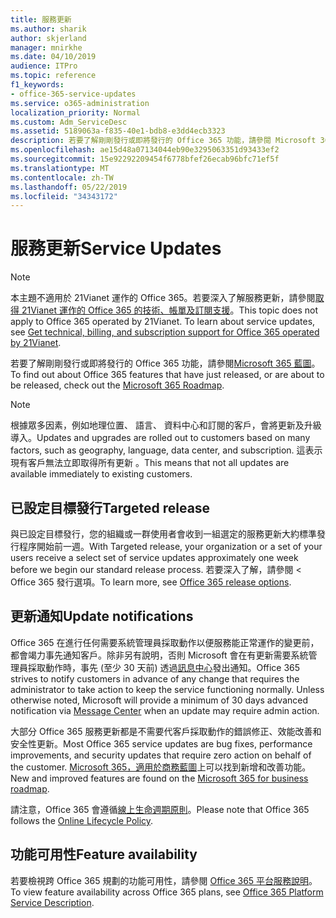 ```yaml
---
title: 服務更新
ms.author: sharik
author: skjerland
manager: mnirkhe
ms.date: 04/10/2019
audience: ITPro
ms.topic: reference
f1_keywords:
- office-365-service-updates
ms.service: o365-administration
localization_priority: Normal
ms.custom: Adm_ServiceDesc
ms.assetid: 5189063a-f835-40e1-bdb8-e3dd4ecb3323
description: 若要了解剛剛發行或即將發行的 Office 365 功能，請參閱 Microsoft 365 藍圖。
ms.openlocfilehash: ae15d48a07134044eb90e3295063351d93433ef2
ms.sourcegitcommit: 15e92292209454f6778bfef26ecab96bfc71ef5f
ms.translationtype: MT
ms.contentlocale: zh-TW
ms.lasthandoff: 05/22/2019
ms.locfileid: "34343172"
---
```

# <a name="service-updates"></a><span data-ttu-id="47e23-103">服務更新</span><span class="sxs-lookup"><span data-stu-id="47e23-103">Service Updates</span></span>

> [!NOTE]
> <span data-ttu-id="47e23-p101">本主題不適用於 21Vianet 運作的 Office 365。若要深入了解服務更新，請參閱[取得 21Vianet 運作的 Office 365 的技術、帳單及訂閱支援](http://go.microsoft.com/fwlink/?LinkID=733350&amp;clcid=0x409)。</span><span class="sxs-lookup"><span data-stu-id="47e23-p101">This topic does not apply to Office 365 operated by 21Vianet. To learn about service updates, see [Get technical, billing, and subscription support for Office 365 operated by 21Vianet](http://go.microsoft.com/fwlink/?LinkID=733350&amp;clcid=0x409).</span></span> 
  
<span data-ttu-id="47e23-106">若要了解剛剛發行或即將發行的 Office 365 功能，請參閱[Microsoft 365 藍圖](https://go.microsoft.com/fwlink/?LinkId=509914)。</span><span class="sxs-lookup"><span data-stu-id="47e23-106">To find out about Office 365 features that have just released, or are about to be released, check out the [Microsoft 365 Roadmap](https://go.microsoft.com/fwlink/?LinkId=509914).</span></span>
  
> [!NOTE]
> <span data-ttu-id="47e23-107">根據眾多因素，例如地理位置、 語言、 資料中心和訂閱的客戶，會將更新及升級導入。</span><span class="sxs-lookup"><span data-stu-id="47e23-107">Updates and upgrades are rolled out to customers based on many factors, such as geography, language, data center, and subscription.</span></span> <span data-ttu-id="47e23-108">這表示現有客戶無法立即取得所有更新 。</span><span class="sxs-lookup"><span data-stu-id="47e23-108">This means that not all updates are available immediately to existing customers.</span></span> 
  
## <a name="targeted-release"></a><span data-ttu-id="47e23-109">已設定目標發行</span><span class="sxs-lookup"><span data-stu-id="47e23-109">Targeted release</span></span>

<span data-ttu-id="47e23-110">與已設定目標發行，您的組織或一群使用者會收到一組選定的服務更新大約標準發行程序開始前一週。</span><span class="sxs-lookup"><span data-stu-id="47e23-110">With Targeted release, your organization or a set of your users receive a select set of service updates approximately one week before we begin our standard release process.</span></span> <span data-ttu-id="47e23-111">若要深入了解，請參閱 < <b0>Office 365 發行選項</b0>。</span><span class="sxs-lookup"><span data-stu-id="47e23-111">To learn more, see [Office 365 release options](https://docs.microsoft.com/office365/admin/manage/release-options-in-office-365?view=o365-worldwide).</span></span> 
  
## <a name="update-notifications"></a><span data-ttu-id="47e23-112">更新通知</span><span class="sxs-lookup"><span data-stu-id="47e23-112">Update notifications</span></span>

<span data-ttu-id="47e23-p104">Office 365 在進行任何需要系統管理員採取動作以便服務能正常運作的變更前，都會竭力事先通知客戶。除非另有說明，否則 Microsoft 會在有更新需要系統管理員採取動作時，事先 (至少 30 天前) 透過[訊息中心](http://technet.microsoft.com/library/38FB3333-BFCC-4340-A37B-DEDA509C209.aspx)發出通知。</span><span class="sxs-lookup"><span data-stu-id="47e23-p104">Office 365 strives to notify customers in advance of any change that requires the administrator to take action to keep the service functioning normally. Unless otherwise noted, Microsoft will provide a minimum of 30 days advanced notification via [Message Center](http://technet.microsoft.com/library/38FB3333-BFCC-4340-A37B-DEDA509C209.aspx) when an update may require admin action.</span></span> 
  
<span data-ttu-id="47e23-115">大部分 Office 365 服務更新都是不需要代客戶採取動作的錯誤修正、效能改善和安全性更新。</span><span class="sxs-lookup"><span data-stu-id="47e23-115">Most Office 365 service updates are bug fixes, performance improvements, and security updates that require zero action on behalf of the customer.</span></span> <span data-ttu-id="47e23-116">[Microsoft 365，適用於商務藍圖](http://roadmap.office.com/)上可以找到新增和改善功能。</span><span class="sxs-lookup"><span data-stu-id="47e23-116">New and improved features are found on the [Microsoft 365 for business roadmap](http://roadmap.office.com/).</span></span>
  
<span data-ttu-id="47e23-117">請注意，Office 365 會遵循[線上生命週期原則](https://support.microsoft.com/lifecycle#gp/osslpolicy)。</span><span class="sxs-lookup"><span data-stu-id="47e23-117">Please note that Office 365 follows the [Online Lifecycle Policy](https://support.microsoft.com/lifecycle#gp/osslpolicy).</span></span>
  
## <a name="feature-availability"></a><span data-ttu-id="47e23-118">功能可用性</span><span class="sxs-lookup"><span data-stu-id="47e23-118">Feature availability</span></span>

<span data-ttu-id="47e23-119">若要檢視跨 Office 365 規劃的功能可用性，請參閱 [Office 365 平台服務說明](https://technet.microsoft.com/library/office-365-platform-service-description.aspx)。</span><span class="sxs-lookup"><span data-stu-id="47e23-119">To view feature availability across Office 365 plans, see [Office 365 Platform Service Description](https://technet.microsoft.com/library/office-365-platform-service-description.aspx).</span></span>
  

